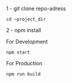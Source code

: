 1 - git clone repo-adress

    cd ~project_dir

2 - npm install 

For Development

    npm start 
    
For Production

    npm run build
